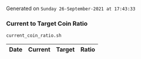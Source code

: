 Generated on `Sunday 26-September-2021 at 17:43:33`

### Current to Target Coin Ratio
`current_coin_ratio.sh`

Date|Current|Target|Ratio
---|---|---|---
